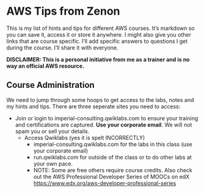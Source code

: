 # AWS Tips from Zenon

This is my list of hints and tips for different AWS courses. It’s markdown so you can save it, access it or store it anywhere. I might also give you other links that are course specific. I’ll add specific answers to questions I get during the course. I’ll share it with everyone.

**DISCLAIMER: This is a personal initiative from me as a trainer and is no way an official AWS resource.**

## Course Administration

We need to jump through some hoops to get access to the labs, notes and my hints and tips. There are three seperate sites you need to access:

- Join or login to imperial-consulting.qwiklabs.com to ensure your training and certifications are captured. **Use your corporate email**. We will not spam you or sell your details. 
    - Access Qwiklabs (yes it is spelt INCORRECTLY) 
        - imperial-consulting.qwiklabs.com for the labs in this class (use your corporate email)
        - run.qwiklabs.com for outside of the class or to do other labs at your own pace. 
        - NOTE: Some are free others require course credits. Also check out the AWS Professional Developer Series of MOOCs on edX https://www.edx.org/aws-developer-professional-series 


